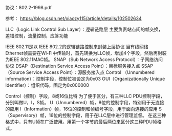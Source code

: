 协议：802.2-1998.pdf



参考：
https://blog.csdn.net/xiaozy115/article/details/102502634

LLC（Logic Link Control Sub Layer）：逻辑链路层 主要负责站点间的帧交换，差错控制，流量控制，应答功能

IEEE 802.11是以 IEEE 802.2的逻辑链路控制来封装上层协议
当有线网络 Ethernet帧需要在Wi-Fi中传输时，首先转换为LLC帧，增加4个字段，然后再封装为IEEE 802.11MAC帧。
SNAP（Sub Network Access Protocol）：子网络访问协议
DSAP（Destination Service Access Point）：目标服务接入点
SSAP（Source Service Access Point）：源服务接入点
Control （Unnumbered information）：控制字段，控制位被设定为0x03
OUI（Organizationally Unique Identifier）：组织代码，固定为0x000000

Control（控制）字段，8或16位比特
为了便于区分，有三种LLC PDU控制字段，分别叫做U，I，S帧。
U（Unnumbered）帧，8位的控制字段，特别用于无连接的应用
I（Information）帧，16位的控制和帧编号字段，用于面向连接的应用
S（Supervisory）帧，16位的控制字段，用于在LLC层中进行管理监督。
在这三种格式中，只有U帧在广泛使用。用第一个字节的最后两位来区分这三种PDU帧格式。

